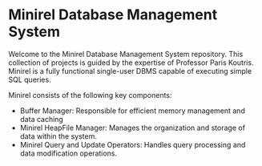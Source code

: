 # Minirel Database Management System

Welcome to the Minirel Database Management System repository. This collection of projects is guided by the expertise of Professor Paris Koutris. Minirel is a fully functional single-user DBMS capable of executing simple SQL queries.

Minirel consists of the following key components:
* Buffer Manager: Responsible for efficient memory management and data caching
* Minirel HeapFile Manager: Manages the organization and storage of data within the system.
* Minirel Query and Update Operators: Handles query processing and data modification operations.
